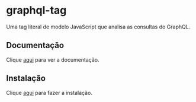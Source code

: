 # graphql-tag

Uma tag literal de modelo JavaScript que analisa as consultas do GraphQL.

## Documentação

Clique [aqui](https://github.com/apollographql/graphql-tag) para ver a documentação.

## Instalação

Clique [aqui](https://www.npmjs.com/package/graphql-tag) para fazer a instalação.